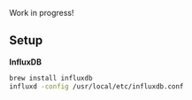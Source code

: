 Work in progress!

## Setup

**InfluxDB**

```sh
brew install influxdb
influxd -config /usr/local/etc/influxdb.conf
```
